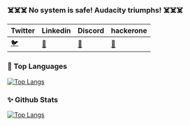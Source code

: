 ### ☠️☠️☠️  No system is safe! Audacity triumphs! ☠️☠️☠️ 

|Twitter|Linkedin|Discord|hackerone|
---|---|---|---|
|[🐦](https://twitter.com/javaongsan)|[🧟](https://www.linkedin.com/in/java-ongsan-1857bb211/)|[💬](https://discord.gg/9m2GbnBTqe)|[🐛](https://hackerone.com/j4v40n654n?type=user)

<!-- 
- 🔭 I’m currently working on ...
- 🌱 I’m currently learning ...
- 👯 I’m looking to collaborate on ...
- 🤔 I’m looking for help with ...
- 💬 Ask me about ...
- 📫 How to reach me: ...
- 😄 Pronouns: ...
- ⚡ Fun fact: ... 
-->

### 🔱 Top Languages

[![Top Langs](https://github-readme-stats.vercel.app/api/top-langs/?username=javaongsan&hide=css,html&layout=compact)](https://github-readme-stats.vercel.app/api/top-langs/?username=javaongsan&hide=css,html&layout=compact)

### ✨ Github Stats

[![Top Langs](https://github-readme-stats.vercel.app/api?username=javaongsan&show_icons=true)](https://github-readme-stats.vercel.app/api?username=javaongsan&show_icons=true)
